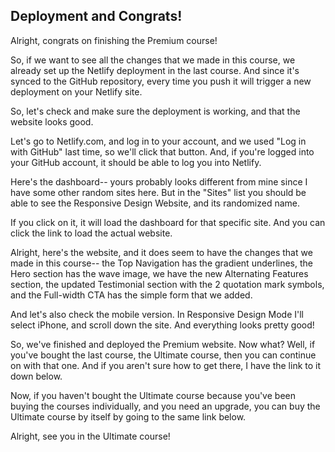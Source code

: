 ## Deployment and Congrats!

Alright, congrats on finishing the Premium course!

So, if we want to see all the changes that we made in this course, we already set up the Netlify deployment in the last course. And since it's synced to the GitHub repository, every time you push it will trigger a new deployment on your Netlify site.

So, let's check and make sure the deployment is working, and that the website looks good.

Let's go to Netlify.com, and log in to your account, and we used "Log in with GitHub" last time, so we'll click that button. And, if you're logged into your GitHub account, it should be able to log you into Netlify.

Here's the dashboard-- yours probably looks different from mine since I have some other random sites here. But in the "Sites" list you should be able to see the Responsive Design Website, and its randomized name.

If you click on it, it will load the dashboard for that specific site. And you can click the link to load the actual website.

Alright, here's the website, and it does seem to have the changes that we made in this course-- the Top Navigation has the gradient underlines, the Hero section has the wave image, we have the new Alternating Features section, the updated Testimonial section with the 2 quotation mark symbols, and the Full-width CTA has the simple form that we added.

And let's also check the mobile version. In Responsive Design Mode I'll select iPhone, and scroll down the site. And everything looks pretty good!

So, we've finished and deployed the Premium website. Now what? Well, if you've bought the last course, the Ultimate course, then you can continue on with that one. And if you aren't sure how to get there, I have the link to it down below.

Now, if you haven't bought the Ultimate course because you've been buying the courses individually, and you need an upgrade, you can buy the Ultimate course by itself by going to the same link below.

Alright, see you in the Ultimate course!
